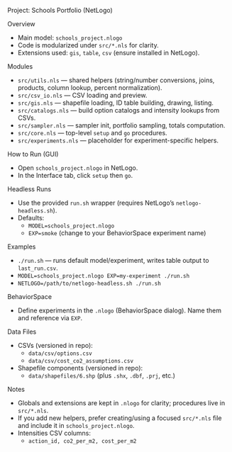 Project: Schools Portfolio (NetLogo)

Overview
- Main model: `schools_project.nlogo`
- Code is modularized under `src/*.nls` for clarity.
- Extensions used: `gis`, `table`, `csv` (ensure installed in NetLogo).

Modules
- `src/utils.nls` — shared helpers (string/number conversions, joins, products, column lookup, percent normalization).
- `src/csv_io.nls` — CSV loading and preview.
- `src/gis.nls` — shapefile loading, ID table building, drawing, listing.
- `src/catalogs.nls` — build option catalogs and intensity lookups from CSVs.
- `src/sampler.nls` — sampler init, portfolio sampling, totals computation.
- `src/core.nls` — top-level `setup` and `go` procedures.
- `src/experiments.nls` — placeholder for experiment-specific helpers.

How to Run (GUI)
- Open `schools_project.nlogo` in NetLogo.
- In the Interface tab, click `setup` then `go`.

Headless Runs
- Use the provided `run.sh` wrapper (requires NetLogo’s `netlogo-headless.sh`).
- Defaults:
  - `MODEL=schools_project.nlogo`
  - `EXP=smoke` (change to your BehaviorSpace experiment name)

Examples
- `./run.sh` — runs default model/experiment, writes table output to `last_run.csv`.
- `MODEL=schools_project.nlogo EXP=my-experiment ./run.sh`
- `NETLOGO=/path/to/netlogo-headless.sh ./run.sh`

BehaviorSpace
- Define experiments in the `.nlogo` (BehaviorSpace dialog). Name them and reference via `EXP`.

Data Files
- CSVs (versioned in repo):
  - `data/csv/options.csv`
  - `data/csv/cost_co2_assumptions.csv`
- Shapefile components (versioned in repo):
  - `data/shapefiles/6.shp` (plus `.shx`, `.dbf`, `.prj`, etc.)

Notes
- Globals and extensions are kept in `.nlogo` for clarity; procedures live in `src/*.nls`.
- If you add new helpers, prefer creating/using a focused `src/*.nls` file and include it in `schools_project.nlogo`.
- Intensities CSV columns:
  - `action_id, co2_per_m2, cost_per_m2`
